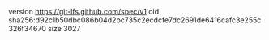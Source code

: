version https://git-lfs.github.com/spec/v1
oid sha256:d92c1b50dbc086b04d2bc735c2ecdcfe7dc2691de6416cafc3e255c326f34670
size 3027
